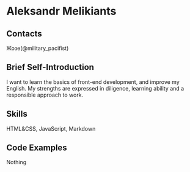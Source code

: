 # Aleksandr Melikiants

## Contacts
Жозе(@military_pacifist)
## Brief Self-Introduction
I want to learn the basics of front-end development, and improve my English. My strengths are expressed in diligence, learning ability and a responsible approach to work.
## Skills
HTML&CSS, JavaScript, Markdown
## Code Examples
Nothing
